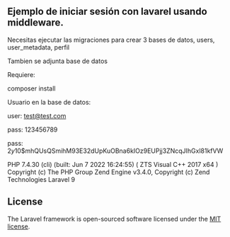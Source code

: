 
## Ejemplo de iniciar sesión con lavarel usando middleware.

Necesitas ejecutar las migraciones para crear 3 bases de datos, users, user_metadata, perfil

Tambien se adjunta base de datos 

Requiere:

composer install 

Usuario en la base de datos: 

user: test@test.com

pass: 123456789

pass: $2y$10$mhQUsQSmihM93E32dUpKuOBna6kIOz9EUPjj3ZNcqJIhGxl81kfVW

PHP 7.4.30 (cli) (built: Jun  7 2022 16:24:55) ( ZTS Visual C++ 2017 x64 )
Copyright (c) The PHP Group
Zend Engine v3.4.0, Copyright (c) Zend Technologies
Laravel 9 

## License

The Laravel framework is open-sourced software licensed under the [MIT license](https://opensource.org/licenses/MIT).
